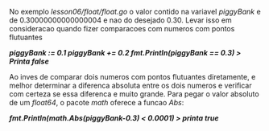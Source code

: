 No exemplo _lesson06/float/float.go_ o valor contido na variavel _piggyBank_ e de 0.30000000000000004 e nao do desejado 0.30. Levar isso em consideracao quando fizer comparacoes com numeros com pontos flutuantes 

___piggyBank := 0.1
piggyBank += 0.2
fmt.Println(piggyBank == 0.3) > Printa false___

Ao inves de comparar dois numeros com pontos flutuantes diretamente, e melhor determinar a diferenca absoluta entre os dois numeros e verificar com certeza se essa diferenca e muito grande. Para pegar o valor absoluto de um _float64_, o pacote _math_ oferece a funcao _Abs_:

___fmt.Println(math.Abs(piggyBank-0.3) < 0.0001) > printa true___


